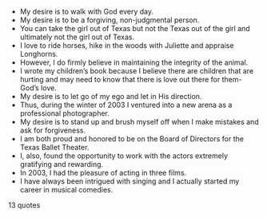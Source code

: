  - My desire is to walk with God every day.
 - My desire is to be a forgiving, non-judgmental person.
 - You can take the girl out of Texas but not the Texas out of the girl and ultimately not the girl out of Texas.
 - I love to ride horses, hike in the woods with Juliette and appraise Longhorns.
 - However, I do firmly believe in maintaining the integrity of the animal.
 - I wrote my children’s book because I believe there are children that are hurting and may need to know that there is love out there for them- God’s love.
 - My desire is to let go of my ego and let in His direction.
 - Thus, during the winter of 2003 I ventured into a new arena as a professional photographer.
 - My desire is to stand up and brush myself off when I make mistakes and ask for forgiveness.
 - I am both proud and honored to be on the Board of Directors for the Texas Ballet Theater.
 - I, also, found the opportunity to work with the actors extremely gratifying and rewarding.
 - In 2003, I had the pleasure of acting in three films.
 - I have always been intrigued with singing and I actually started my career in musical comedies.

13 quotes